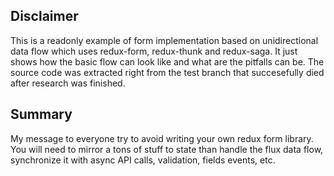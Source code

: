 ## Disclaimer
This is a readonly example of form implementation based on unidirectional data flow which uses redux-form, redux-thunk and redux-saga. It just shows how the basic flow can look like and what are the pitfalls can be. The source code was extracted right from the test branch that succesefully died after research was finished.

## Summary
My message to everyone try to avoid writing your own redux form library. You will need to mirror a tons of stuff to state than handle the flux data flow, synchronize it with async API calls, validation, fields events, etc.